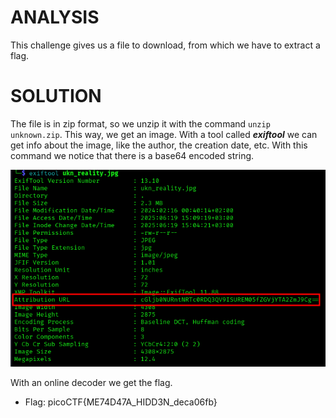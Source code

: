 # ANALYSIS
This challenge gives us a file to download, from which we have to extract a flag.  
  

# SOLUTION
The file is in zip format, so we unzip it with the command `unzip unknown.zip`. This way, we get an image. With a tool called ***exiftool*** we can get info about the image, like the author, the creation date, etc. With this command we notice that there is a base64 encoded string.  
  

![](assets/solve.png)  
  

With an online decoder we get the flag.  
  

* Flag: picoCTF{ME74D47A_HIDD3N_deca06fb}

